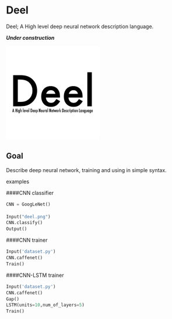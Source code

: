 # Deel
Deel; A High level deep neural network description language.

***Under construction***

![logo](deel.png)


## Goal
Describe deep neural network, training and using in simple syntax.

examples

####CNN classifier
```python
CNN = GoogLeNet()

Input("deel.png")
CNN.classify()
Output()

```

####CNN trainer
```python
Input('dataset.py') 
CNN.caffenet() 
Train() 
```

####CNN-LSTM trainer
```python
Input('dataset.py') 
CNN.caffenet() 
Gap()
LSTM(units=10,num_of_layers=5)
Train() 
```
